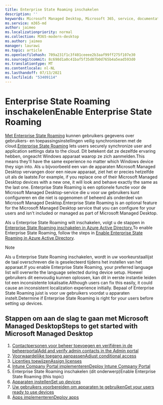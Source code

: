 ```yaml
---
title: Enterprise State Roaming inschakelen
description: ''
keywords: Microsoft Managed Desktop, Microsoft 365, service, documentatie
ms.service: m365-md
author: jaimeo
ms.localizationpriority: normal
ms.collection: M365-modern-desktop
ms.author: jaimeo
manager: laurawi
ms.topic: article
ms.openlocfilehash: 709a231f1c3f401ceeee2b3aaf99ff275f107e30
ms.sourcegitcommit: 8c698d1a0c41baf5f35d07b0d765b4a5ead593d0
ms.translationtype: MT
ms.contentlocale: nl-NL
ms.lasthandoff: 07/13/2021
ms.locfileid: "53409114"
---
```

# <a name="enable-enterprise-state-roaming"></a><span data-ttu-id="e2b01-103">Enterprise State Roaming inschakelen</span><span class="sxs-lookup"><span data-stu-id="e2b01-103">Enable Enterprise State Roaming</span></span>

<span data-ttu-id="e2b01-104">[Met Enterprise State Roaming](/azure/active-directory/devices/enterprise-state-roaming-overview) kunnen gebruikers gegevens over gebruikers- en toepassingsinstellingen veilig synchroniseren met de cloud.</span><span class="sxs-lookup"><span data-stu-id="e2b01-104">[Enterprise State Roaming](/azure/active-directory/devices/enterprise-state-roaming-overview) lets users securely synchronize user and application settings data to the cloud.</span></span> <span data-ttu-id="e2b01-105">Dit betekent dat ze dezelfde ervaring hebben, ongeacht Windows apparaat waarop ze zich aanmelden.</span><span class="sxs-lookup"><span data-stu-id="e2b01-105">This means they'll have the same experience no matter which Windows device they sign into.</span></span> <span data-ttu-id="e2b01-106">Als u bijvoorbeeld een van de apparaten Microsoft Managed Desktop vervangen door een nieuw apparaat, ziet het er precies hetzelfde uit als de laatste.</span><span class="sxs-lookup"><span data-stu-id="e2b01-106">For example, if you replace one of their Microsoft Managed Desktop devices with a new one, it will look and behave exactly the same as the last one.</span></span> <span data-ttu-id="e2b01-107">Enterprise State Roaming is een optionele functie voor de Microsoft Managed Desktop-service die u voor uw gebruikers kunt configureren en die niet is opgenomen of beheerd als onderdeel van Microsoft Managed Desktop.</span><span class="sxs-lookup"><span data-stu-id="e2b01-107">Enterprise State Roaming is an optional feature for the Microsoft Managed Desktop service that you can configure for your users and isn't included or managed as part of Microsoft Managed Desktop.</span></span>

<span data-ttu-id="e2b01-108">Als u Enterprise State Roaming wilt inschakelen, volgt u de stappen in [Enterprise State Roaming inschakelen in Azure Active Directory.](/azure/active-directory/devices/enterprise-state-roaming-enable)</span><span class="sxs-lookup"><span data-stu-id="e2b01-108">To enable Enterprise State Roaming, follow the steps in [Enable Enterprise State Roaming in Azure Active Directory](/azure/active-directory/devices/enterprise-state-roaming-enable).</span></span>

>[!NOTE]
><span data-ttu-id="e2b01-109">Als u Enterprise State Roaming inschakelen, wordt in uw voorkeurstaallijst de taal overschreven die is geselecteerd tijdens het instellen van het apparaat.</span><span class="sxs-lookup"><span data-stu-id="e2b01-109">If you enable Enterprise State Roaming, your preferred language list will overwrite the language selected during device setup.</span></span> <span data-ttu-id="e2b01-110">Hoewel gebruikers dit eenvoudig kunnen oplossen, kan dit in eerste instantie leiden tot een inconsistente lokalisatie.</span><span class="sxs-lookup"><span data-stu-id="e2b01-110">Although users can fix this easily, it could cause an inconsistent localization experience initially.</span></span> <span data-ttu-id="e2b01-111">Bepaal of Enterprise State Roaming juist is voor uw gebruikers voordat u apparaten instelt.</span><span class="sxs-lookup"><span data-stu-id="e2b01-111">Determine if Enterprise State Roaming is right for your users before setting up devices.</span></span>

## <a name="steps-to-get-started-with-microsoft-managed-desktop"></a><span data-ttu-id="e2b01-112">Stappen om aan de slag te gaan met Microsoft Managed Desktop</span><span class="sxs-lookup"><span data-stu-id="e2b01-112">Steps to get started with Microsoft Managed Desktop</span></span>

1. [<span data-ttu-id="e2b01-113">Contactpersonen voor beheer toevoegen en verifiëren in de beheerportal</span><span class="sxs-lookup"><span data-stu-id="e2b01-113">Add and verify admin contacts in the Admin portal</span></span>](add-admin-contacts.md)
2. [<span data-ttu-id="e2b01-114">Voorwaardelijke toegang aanpassen</span><span class="sxs-lookup"><span data-stu-id="e2b01-114">Adjust conditional access</span></span>](conditional-access.md)
3. [<span data-ttu-id="e2b01-115">Licenties toewijzen</span><span class="sxs-lookup"><span data-stu-id="e2b01-115">Assign licenses</span></span>](assign-licenses.md)
4. [<span data-ttu-id="e2b01-116">Intune Company Portal implementeren</span><span class="sxs-lookup"><span data-stu-id="e2b01-116">Deploy Intune Company Portal</span></span>](company-portal.md)
5. <span data-ttu-id="e2b01-117">Enterprise State Roaming inschakelen (dit onderwerp)</span><span class="sxs-lookup"><span data-stu-id="e2b01-117">Enable Enterprise State Roaming (this topic)</span></span>
6. [<span data-ttu-id="e2b01-118">Apparaten instellen</span><span class="sxs-lookup"><span data-stu-id="e2b01-118">Set up devices</span></span>](set-up-devices.md)
7. [<span data-ttu-id="e2b01-119">Uw gebruikers voorbereiden om apparaten te gebruiken</span><span class="sxs-lookup"><span data-stu-id="e2b01-119">Get your users ready to use devices</span></span>](get-started-devices.md)
8. [<span data-ttu-id="e2b01-120">Apps implementeren</span><span class="sxs-lookup"><span data-stu-id="e2b01-120">Deploy apps</span></span>](deploy-apps.md)
